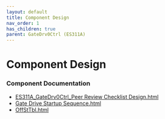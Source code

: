 ```yaml
---
layout: default
title: Component Design
nav_order: 1
has_children: true
parent: GateDrv0Ctrl (ES311A)
---
```

# Component Design
### Component Documentation

- [ES311A_GateDrv0Ctrl_Peer Review Checklist Design.html](Doc/ES311A_GateDrv0Ctrl_Peer%20Review%20Checklist%20Design.html)
- [Gate Drive Startup Sequence.html](Doc/Gate%20Drive%20Startup%20Sequence.html)
- [OffStTbl.html](Doc/OffStTbl.html)

